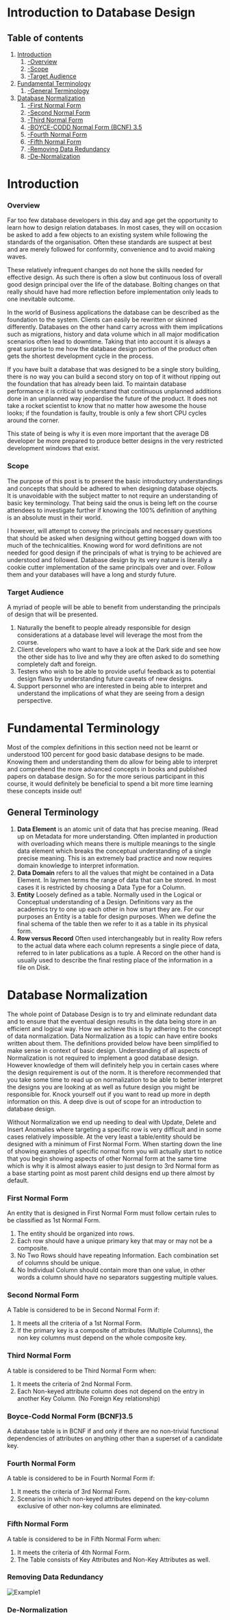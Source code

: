 # Introduction to Database Design


## Table of contents
1. [Introduction](#introduction)
	1. [-Overview](#overview)
    2. [-Scope](#scope)
    3. [-Target Audience](#targetaudience)
2. [Fundamental Terminology](#terminology)
    1. [-General Terminology](#generalterminology)
3. [Database Normalization](#normalization)
	1. [-First Normal Form](#1stnf)
	2. [-Second Normal Form](#2ndnf)
	3. [-Third Normal Form](#3rdnf)
	4. [-BOYCE-CODD Normal Form (BCNF) 3.5](#bcnf)
	5. [-Fourth Normal Form](#4thnf)
	6. [-Fifth Normal Form](#5thnf)
	7. [-Removing Data Redundancy](#removingrdundancy)
	8. [-De-Normalization](#denormilization)

<a name="introduction"></a>

# Introduction

<a name="overview"></a>

### Overview

Far too few database developers in this day and age get the opportunity to learn how to design relation databases.  In most cases, they will on occasion be asked to add a few objects to an existing system while following the standards of the organisation.  Often these standards are suspect at best and are merely followed for conformity, convenience and to avoid making waves. 

These relatively infrequent changes do not hone the skills needed for effective design.  As such there is often a slow but continuous loss of overall good design principal over the life of the database.  Bolting changes on that really should have had more reflection before implementation only leads to one inevitable outcome.

In the world of Business applications the database can be described as the foundation to the system.   Clients can easily be rewritten or skinned differently.  Databases on the other hand carry across with them implications such as migrations, history and data volume which in all major modification scenarios often lead to downtime.  Taking that into account it is always a great surprise to me how the database design portion of the product often gets the shortest development cycle in the process.

If you have built a database that was designed to be a single story building, there is no way you can build a second story on top of it without ripping out the foundation that has already been laid.  To maintain database performance it is critical to understand that continuous unplanned additions done in an unplanned way jeopardise the future of the product.  It does not take a rocket scientist to know that no matter how awesome the house looks; if the foundation is faulty, trouble is only a few short CPU cycles around the corner.

This state of being is why it is even more important that the average DB developer be more prepared to produce better designs in the very restricted development windows that exist.

<a name="scope"></a>

### Scope

The purpose of this post is to present the basic introductory understandings and concepts that should be adhered to when designing database objects.  It is unavoidable with the subject matter to not require an understanding of basic key terminology.  That being said the onus is being left on the course attendees to investigate further if knowing the 100% definition of anything is an absolute must in their world.

I however, will attempt to convey the principals and necessary questions that should be asked when designing without getting bogged down with too much of the technicalities.  Knowing word for word definitions are not needed for good design if the principals of what is trying to be achieved are understood and followed.  Database design by its very nature is literally a cookie cutter implementation of the same principals over and over.  Follow them and your databases will have a long and sturdy future.

<a name="targetaudience"></a>

### Target Audience

A myriad of people will be able to benefit from understanding the principals of design that will be presented.

1. Naturally the benefit to people already responsible for design considerations at a database level will leverage the most from the course.
2. Client developers who want to have a look at the Dark side and see how the other side has to live and why they are often asked to do something completely daft and foreign.
3. Testers who wish to be able to provide useful feedback as to potential design flaws by understanding future caveats of new designs.
4. Support personnel who are interested in being able to interpret and understand the implications of what they are seeing from a design perspective.

<a name="terminology"></a>

# Fundamental Terminology

Most of the complex definitions in this section need not be learnt or understood 100 percent for good basic database designs to be made.  Knowing them and understanding them do allow for being able to interpret and comprehend the more advanced concepts in books and published papers on database design.  So for the more serious participant in this course, it would definitely be beneficial to spend a bit more time learning these concepts inside out!

<a name="generalterminology"></a>

## General Terminology

1. **Data Element** is an atomic unit of data that has precise meaning.  (Read up on Metadata for more understanding.  Often implanted in production with overloading which means there is multiple meanings to the single data element which breaks the conceptual understanding of a single precise meaning.  This is an extremely bad practice and now requires domain knowledge to interpret information.
2. **Data Domain** refers to all the values that might be contained in a Data Element.  In laymen terms the range of data that can be stored.  In most cases it is restricted by choosing a Data Type for a Column. 
3. **Entity** Loosely defined as a table.  Normally used in the Logical or Conceptual understanding of a Design. Definitions vary as the academics try to one up each other in how smart they are.  For our purposes an Entity is a table for design purposes.  When we define the final schema of the table then we refer to it as a table in its physical form.
4. **Row versus Record** Often used interchangeably but in reality Row refers to the actual data where each column represents a single piece of data, referred to in later publications as a tuple.  A Record on the other hand is usually used to describe the final resting place of the information in a file on Disk.  
# Database Normalization

The whole point of Database Design is to try and eliminate redundant data and to ensure that the eventual design results in the data being store in an efficient and logical way.  How we achieve this is by adhering to the concept of data normalization.  Data Normalization as a topic can have entire books written about them.  The definitions provided below have been simplified to make sense in context of basic design.  Understanding of all aspects of Normalization is not required to implement a good database design.  However knowledge of them will definitely help you in certain cases where the design requirement is out of the norm. It is therefore recommended that you take some time to read up on normalization to be able to better interpret the designs you are looking at as well as future design you might be responsible for.  Knock yourself out if you want to read up more in depth information on this. A deep dive is out of scope for an introduction to database design.

Without Normalization we end up needing to deal with Update, Delete and Insert Anomalies where targeting a specific row is very difficult and in some cases relatively impossible.  At the very least a table/entity should be designed with a minimum of First Normal Form.  When starting down the line of showing examples of specific normal form you will actually start to notice that you begin showing aspects of other Normal form at the same time which is why it is almost always easier to just design to 3rd Normal form as a base starting point as most parent child designs end up there almost by default.

<a name="1stnf"></a>

### First Normal Form

An entity that is designed in First Normal Form must follow certain rules to be classified as 1st Normal Form.

1.	The entity should be organized into rows.
2.	Each row should have a unique primary key that may or may not be a composite.
3.	No Two Rows should have repeating Information.  Each combination set of columns should be unique.
4.	No Individual Column should contain more than one value, in other words a column should have no separators suggesting multiple values.

<a name="2ndnf"></a>

### Second Normal Form

A Table is considered to be in Second Normal Form if:

1.	It meets all the criteria of a 1st Normal Form.
2.	If the primary key is a composite of attributes (Multiple Columns), the non key columns must depend on the whole composite key.

<a name="3rdnf"></a>

### Third Normal Form

A table is considered to be Third Normal Form when:

1.	It meets the criteria of 2nd Normal Form.
2.	Each Non-keyed attribute column does not depend on the entry in another Key Column. (No Foreign Key relationship)

<a name="bcnf"></a>

### Boyce-Codd Normal Form (BCNF)3.5

A database table is in BCNF if and only if there are no non-trivial functional dependencies of attributes on anything other than a superset of a candidate key.

<a name="4thnf"></a>

### Fourth Normal Form

A table is considered to be in Fourth Normal Form if:

1.	It meets the criteria of 3rd Normal Form.
2.	Scenarios in which non-keyed attributes depend on the key-column exclusive of other non-key columns are eliminated. 

<a name="5thnf"></a>

### Fifth Normal Form

A table is considered to be in Fifth Normal Form when:

1.	It meets the criteria of 4th Normal Form.
2.	The Table consists of Key Attributes and Non-Key Attributes as well.

<a name="removingrdundancy"></a>

### Removing Data Redundancy

![Example1](https://SeanCremer.github.io/DBDesignPics/Pic1.jpg)

<a name="denormilization"></a>

### De-Normalization
